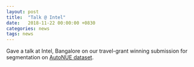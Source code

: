 ```yaml
---
layout: post
title:  "Talk @ Intel"
date:   2018-11-22 00:00:00 +0830
categories: news
tags: news
---
```


Gave a talk at Intel, Bangalore on our travel-grant winning submission for segmentation on <a href= "http://cvit.iiit.ac.in/scene-understanding-challenge-2018/benchmarks.php">AutoNUE dataset</a>.